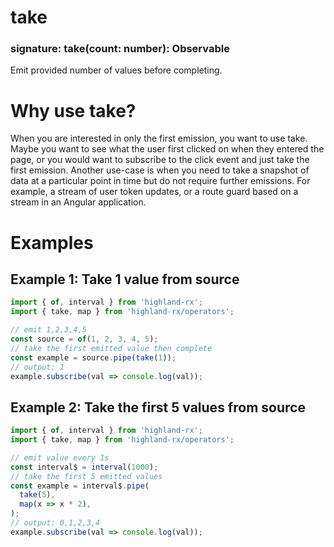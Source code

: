 # take
### signature: take(count: number): Observable
Emit provided number of values before completing.

# Why use take?
When you are interested in only the first emission, you want to use take. Maybe you want to see what the user first clicked on when they entered the page, or you would want to subscribe to the click event and just take the first emission. Another use-case is when you need to take a snapshot of data at a particular point in time but do not require further emissions. For example, a stream of user token updates, or a route guard based on a stream in an Angular application.

# Examples
## Example 1: Take 1 value from source
```javascript
import { of, interval } from 'highland-rx';
import { take, map } from 'highland-rx/operators';

// emit 1,2,3,4,5
const source = of(1, 2, 3, 4, 5);
// take the first emitted value then complete
const example = source.pipe(take(1));
// output: 1
example.subscribe(val => console.log(val));
```

## Example 2: Take the first 5 values from source
```javascript
import { of, interval } from 'highland-rx';
import { take, map } from 'highland-rx/operators';

// emit value every 1s
const interval$ = interval(1000);
// take the first 5 emitted values
const example = interval$.pipe(
  take(5),
  map(x => x * 2),
);
// output: 0,1,2,3,4
example.subscribe(val => console.log(val));
```